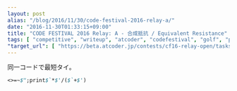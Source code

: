 ```yaml
---
layout: post
alias: "/blog/2016/11/30/code-festival-2016-relay-a/"
date: "2016-11-30T01:33:15+09:00"
title: "CODE FESTIVAL 2016 Relay: A - 合成抵抗 / Equivalent Resistance"
tags: [ "competitive", "writeup", "atcoder", "codefestival", "golf", "perl" ]
"target_url": [ "https://beta.atcoder.jp/contests/cf16-relay-open/tasks/relay_a" ]
---
```


同一コードで最短タイ。

``` perl
<>=~$";print$`*$'/($`+$')
```
